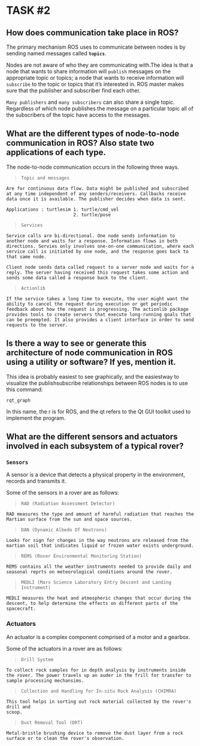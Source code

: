 # TASK #2 

## How does communication take place in ROS?


The primary mechanism ROS uses to communicate between nodes is by sending named messages called **`topics`**.

Nodes are not aware of who they are communicating with.The idea is that a node that wants to share information will `publish` messages on the appropriate topic or topics; a node that wants to receive information will `subscribe` to the topic or topics that it’s interested in. ROS master makes sure that the publisher and subscriber find each other. 

`Many publishers` and `many subscribers` can also share a single topic. Regardless of which node publishes the message on a particular topic all of the subscribers of the topic have access to the messages.

## What are the different types of node-to-node communication in ROS? Also state two applications of each type.

The node-to-node communication occurs in the following three ways. 

> `Topic and messages`

    Are for continuous data flow. Data might be published and subscribed at any time independent of any senders/receivers. Callbacks receive data once it is available. The publisher decides when data is sent. 

    Applications : turtlesim 1. turtle/cmd_vel
                             2. turtle/pose

> `Services`

    Service calls are bi-directional. One node sends information to another node and waits for a response. Information flows in both directions. Servies only involves one-on-one communication, where each service call is initiated by one node, and the response goes back to that same node.
>
    Client node sends data called request to a server node and waits for a reply. The server having received this request takes some action and sends some data called a response back to the client.


> `Actionlib`

    If the service takes a long time to execute, the user might want the ability to cancel the request during execution or get periodic feedback about how the request is progressing. The actionlib package provides tools to create servers that execute long-running goals that can be preempted. It also provides a client interface in order to send requests to the server. 

## Is there a way to see or generate this architecture of node communication in ROS using a utility or software? If yes, mention it.

This idea is probably easiest to see graphically, and the easiestway to visualize the publishsubscribe relationships between ROS nodes is to use this command:

````rqt_graph````

In this name, the r is for ROS, and the qt refers to the Qt GUI toolkit used to implement the program.

## What are the different sensors and actuators involved in each subsystem of a typical rover?

### `Sensors`

A sensor is a device that detects a physical property in the environment, records and transmits it.

Some of the sensors in a rover are as follows:

> `RAD (Radiation Assessment Detector)`

    RAD measures the type and amount of harmful radiation that reaches the Martian surface from the sun and space sources.

> `DAN (Dynamic Albedo Of Neutrons)`

    Looks for sign for changes in the way neutrons are released from the martian soil that indicates liquid or frozen water exists underground.

> `REMS (Rover Environmental Monitoring Station)`
   
    REMS contains all the weather instruments needed to provide daily and seasonal reprts on meteorological conditions around the rover.

 > `MEDLI (Mars Science Laboratory Entry Descent and Landing Instrument)` 
    
    MEDLI measures the heat and atmospheric changes that occur during the descent, to help determine the effects on different parts of the spacecraft.

### Actuators

An actuator is a complex component comprised of a motor and a gearbox.

Some of the actuators in a rover are as follows:

> `Drill System`
    
    To collect rock samples for in depth analysis by instruments inside the rover. The power travels up an auder in the frill for transfer to sample processing mechansims.

> `Collection and Handling for In-situ Rock Analysis (CHIMRA)`
    
    This tool helps in sorting out rock material collected by the rover's drill and 
    scoop.

> `Dust Removal Tool (DRT)`

    Metal-bristle brushing device to remove the dust layer from a rock surface or to clean the rover's observation.

